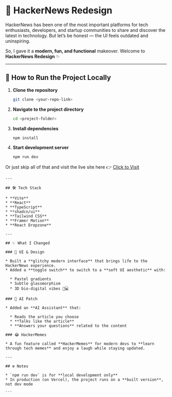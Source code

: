 # 🚀 HackerNews Redesign

HackerNews has been one of the most important platforms for tech enthusiasts, developers, and startup communities to share and discover the latest in technology. But let’s be honest — the UI feels outdated and uninspiring.

So, I gave it a **modern, fun, and functional** makeover. Welcome to **HackerNews Redesign** ✨


---

## 🔧 How to Run the Project Locally

1. **Clone the repository**
   ```bash
   git clone <your-repo-link>


2. **Navigate to the project directory**

   ```bash
   cd <project-folder>
   ```

3. **Install dependencies**

   ```bash
   npm install
   ```

4. **Start development server**

   ```bash
   npm run dev
   ```

Or just skip all of that and visit the live site here 👉 [Click to Visit](https://your-vercel-url.vercel.app)
````
---

## 🛠 Tech Stack

* **Vite**
* **React**
* **TypeScript**
* **shadcn/ui**
* **Tailwind CSS**
* **Framer Motion**
* **React Dropzone**

---

## ✨ What I Changed

### 🎨 UI & Design

* Built a **glitchy modern interface** that brings life to the HackerNews experience.
* Added a **toggle switch** to switch to a **soft UI aesthetic** with:

  * Pastel gradients
  * Subtle glassmorphism
  * 3D bio-digital vibes 🌱💻

### 🤖 AI Patch

* Added an **AI Assistant** that:

  * Reads the article you choose
  * **Talks like the article**
  * **Answers your questions** related to the content

### 😂 HackerMemes

* A fun feature called **HackerMemes** for modern devs to **learn through tech memes** and enjoy a laugh while staying updated.

---

## ⚙️ Notes

* `npm run dev` is for **local development only**
* In production (on Vercel), the project runs on a **built version**, not dev mode

```


